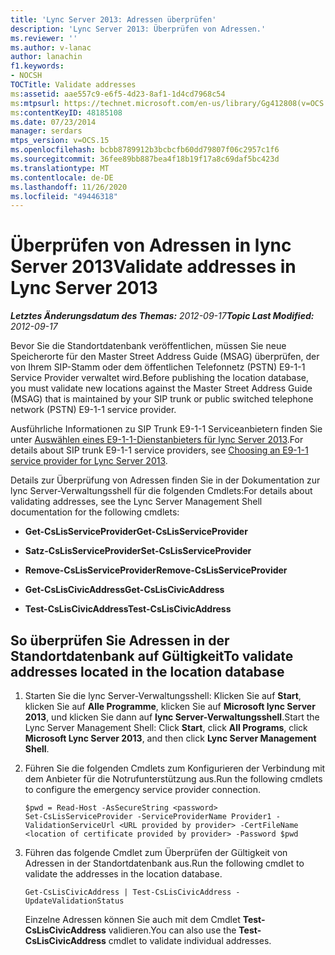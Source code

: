 ```yaml
---
title: 'Lync Server 2013: Adressen überprüfen'
description: 'Lync Server 2013: Überprüfen von Adressen.'
ms.reviewer: ''
ms.author: v-lanac
author: lanachin
f1.keywords:
- NOCSH
TOCTitle: Validate addresses
ms:assetid: aae557c9-e6f5-4d23-8af1-1d4cd7968c54
ms:mtpsurl: https://technet.microsoft.com/en-us/library/Gg412808(v=OCS.15)
ms:contentKeyID: 48185108
ms.date: 07/23/2014
manager: serdars
mtps_version: v=OCS.15
ms.openlocfilehash: bcbb8789912b3bcbcfb60dd79807f06c2957c1f6
ms.sourcegitcommit: 36fee89bb887bea4f18b19f17a8c69daf5bc423d
ms.translationtype: MT
ms.contentlocale: de-DE
ms.lasthandoff: 11/26/2020
ms.locfileid: "49446318"
---
```

# <a name="validate-addresses-in-lync-server-2013"></a><span data-ttu-id="26145-103">Überprüfen von Adressen in lync Server 2013</span><span class="sxs-lookup"><span data-stu-id="26145-103">Validate addresses in Lync Server 2013</span></span>

<div data-xmlns="http://www.w3.org/1999/xhtml">

<div class="topic" data-xmlns="http://www.w3.org/1999/xhtml" data-msxsl="urn:schemas-microsoft-com:xslt" data-cs="https://msdn.microsoft.com/">

<div data-asp="https://msdn2.microsoft.com/asp">



</div>

<div id="mainSection">

<div id="mainBody"><span data-ttu-id="26145-104">

<span> </span></span><span class="sxs-lookup"><span data-stu-id="26145-104">

<span> </span></span></span>

<span data-ttu-id="26145-105">_**Letztes Änderungsdatum des Themas:** 2012-09-17_</span><span class="sxs-lookup"><span data-stu-id="26145-105">_**Topic Last Modified:** 2012-09-17_</span></span>

<span data-ttu-id="26145-106">Bevor Sie die Standortdatenbank veröffentlichen, müssen Sie neue Speicherorte für den Master Street Address Guide (MSAG) überprüfen, der von Ihrem SIP-Stamm oder dem öffentlichen Telefonnetz (PSTN) E9-1-1 Service Provider verwaltet wird.</span><span class="sxs-lookup"><span data-stu-id="26145-106">Before publishing the location database, you must validate new locations against the Master Street Address Guide (MSAG) that is maintained by your SIP trunk or public switched telephone network (PSTN) E9-1-1 service provider.</span></span>

<span data-ttu-id="26145-107">Ausführliche Informationen zu SIP Trunk E9-1-1 Serviceanbietern finden Sie unter [Auswählen eines E9-1-1-Dienstanbieters für lync Server 2013](lync-server-2013-choosing-an-e9-1-1-service-provider.md).</span><span class="sxs-lookup"><span data-stu-id="26145-107">For details about SIP trunk E9-1-1 service providers, see [Choosing an E9-1-1 service provider for Lync Server 2013](lync-server-2013-choosing-an-e9-1-1-service-provider.md).</span></span>

<span data-ttu-id="26145-108">Details zur Überprüfung von Adressen finden Sie in der Dokumentation zur lync Server-Verwaltungsshell für die folgenden Cmdlets:</span><span class="sxs-lookup"><span data-stu-id="26145-108">For details about validating addresses, see the Lync Server Management Shell documentation for the following cmdlets:</span></span>

  - <span data-ttu-id="26145-109">**Get-CsLisServiceProvider**</span><span class="sxs-lookup"><span data-stu-id="26145-109">**Get-CsLisServiceProvider**</span></span>

  - <span data-ttu-id="26145-110">**Satz-CsLisServiceProvider**</span><span class="sxs-lookup"><span data-stu-id="26145-110">**Set-CsLisServiceProvider**</span></span>

  - <span data-ttu-id="26145-111">**Remove-CsLisServiceProvider**</span><span class="sxs-lookup"><span data-stu-id="26145-111">**Remove-CsLisServiceProvider**</span></span>

  - <span data-ttu-id="26145-112">**Get-CsLisCivicAddress**</span><span class="sxs-lookup"><span data-stu-id="26145-112">**Get-CsLisCivicAddress**</span></span>

  - <span data-ttu-id="26145-113">**Test-CsLisCivicAddress**</span><span class="sxs-lookup"><span data-stu-id="26145-113">**Test-CsLisCivicAddress**</span></span>

<div>

## <a name="to-validate-addresses-located-in-the-location-database"></a><span data-ttu-id="26145-114">So überprüfen Sie Adressen in der Standortdatenbank auf Gültigkeit</span><span class="sxs-lookup"><span data-stu-id="26145-114">To validate addresses located in the location database</span></span>

1.  <span data-ttu-id="26145-115">Starten Sie die lync Server-Verwaltungsshell: Klicken Sie auf **Start**, klicken Sie auf **Alle Programme**, klicken Sie auf **Microsoft lync Server 2013**, und klicken Sie dann auf **lync Server-Verwaltungsshell**.</span><span class="sxs-lookup"><span data-stu-id="26145-115">Start the Lync Server Management Shell: Click **Start**, click **All Programs**, click **Microsoft Lync Server 2013**, and then click **Lync Server Management Shell**.</span></span>

2.  <span data-ttu-id="26145-116">Führen Sie die folgenden Cmdlets zum Konfigurieren der Verbindung mit dem Anbieter für die Notrufunterstützung aus.</span><span class="sxs-lookup"><span data-stu-id="26145-116">Run the following cmdlets to configure the emergency service provider connection.</span></span>
    
        $pwd = Read-Host -AsSecureString <password>
        Set-CsLisServiceProvider -ServiceProviderName Provider1 -ValidationServiceUrl <URL provided by provider> -CertFileName <location of certificate provided by provider> -Password $pwd

3.  <span data-ttu-id="26145-117">Führen das folgende Cmdlet zum Überprüfen der Gültigkeit von Adressen in der Standortdatenbank aus.</span><span class="sxs-lookup"><span data-stu-id="26145-117">Run the following cmdlet to validate the addresses in the location database.</span></span>
    
        Get-CsLisCivicAddress | Test-CsLisCivicAddress -UpdateValidationStatus
    
    <span data-ttu-id="26145-118">Einzelne Adressen können Sie auch mit dem Cmdlet **Test-CsLisCivicAddress** validieren.</span><span class="sxs-lookup"><span data-stu-id="26145-118">You can also use the **Test-CsLisCivicAddress** cmdlet to validate individual addresses.</span></span>

<span data-ttu-id="26145-119"></div>

</div>

<span> </span>

</div>

</div>

</span><span class="sxs-lookup"><span data-stu-id="26145-119"></div>

</div>

<span> </span>

</div>

</div>

</span></span></div>

